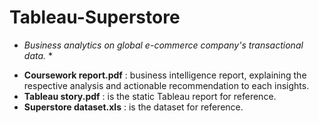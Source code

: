 # Tableau-Superstore 
* *Business analytics on global e-commerce company's transactional data.* *
- **Coursework report.pdf** : business intelligence report, explaining the respective analysis and actionable recommendation to each insights.
- **Tableau story.pdf** : is the static Tableau report for reference.
- **Superstore dataset.xls** : is the dataset for reference.
